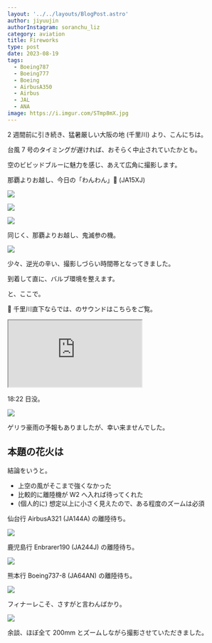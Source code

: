 ```yaml
---
layout: '../../layouts/BlogPost.astro'
author: jiyuujin
authorInstagram: soranchu_liz
category: aviation
title: Fireworks
type: post
date: 2023-08-19
tags:
  - Boeing787
  - Boeing777
  - Boeing
  - AirbusA350
  - Airbus
  - JAL
  - ANA
image: https://i.imgur.com/STmp8mX.jpg
---
```


2 週間前に引き続き、猛暑厳しい大阪の地 (千里川) より、こんにちは。

台風 7 号のタイミングが遅ければ、おそらく中止されていたかとも。

空のビビッドブルーに魅力を感じ、あえて広角に撮影します。

那覇よりお越し、今日の「わんわん」🐶 (JA15XJ)

![](/assets/img/20230819/JA15XJ_1.JPG)

![](/assets/img/20230819/JA15XJ_2.JPG)

![](/assets/img/20230819/JA15XJ_3.JPG)

同じく、那覇よりお越し、鬼滅参の機。

![](/assets/img/20230819/JA745A.JPG)

少々、逆光の辛い、撮影しづらい時間帯となってきました。

到着して直に、バルブ環境を整えます。

と、ここで。

🎵 千里川直下ならでは、のサウンドはこちらをご覧。

<div class="wrapper">
  <div class="container">
    <iframe src="https://www.youtube.com/embed/R1m-DQyNONg" class="player" title="Boeing787 音" loading="lazy"></iframe>
  </div>
</div>

18:22 日没。

![](/assets/img/20230819/JA65AN_1.JPG)

ゲリラ豪雨の予報もありましたが、幸い来ませんでした。

## 本題の花火は

結論をいうと。

- 上空の風がそこまで強くなかった
- 比較的に離陸機が W2 へ入れば待ってくれた
- (個人的に) 想定以上に小さく見えたので、ある程度のズームは必須

仙台行 AirbusA321 (JA144A) の離陸待ち。

![](/assets/img/20230819/JA145A.JPG)

鹿児島行 Enbrarer190 (JA244J) の離陸待ち。

![](/assets/img/20230819/JA245J.JPG)

熊本行 Boeing737-8 (JA64AN) の離陸待ち。

![](/assets/img/20230819/JA65AN_2.JPG)

フィナーレこそ、さすがと言わんばかり。

![](/assets/img/20230819/Osaka.JPG)

余談、ほぼ全て 200mm とズームしながら撮影させていただきました。
